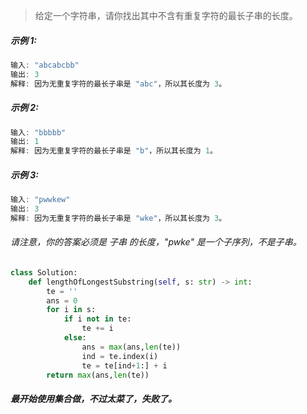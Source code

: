 > 给定一个字符串，请你找出其中不含有重复字符的最长子串的长度。

##### 示例 1:  
```java
输入: "abcabcbb"  
输出: 3   
解释: 因为无重复字符的最长子串是 "abc"，所以其长度为 3。  
```
##### 示例 2:  
```java
输入: "bbbbb"  
输出: 1  
解释: 因为无重复字符的最长子串是 "b"，所以其长度为 1。  
```
##### 示例 3:  
```java
输入: "pwwkew"  
输出: 3  
解释: 因为无重复字符的最长子串是 "wke"，所以其长度为 3。  
```
###### 请注意，你的答案必须是 子串 的长度，"pwke" 是一个子序列，不是子串。

```python
class Solution:
    def lengthOfLongestSubstring(self, s: str) -> int:
        te = ''
        ans = 0
        for i in s:
            if i not in te:
                te += i
            else:
                ans = max(ans,len(te))
                ind = te.index(i)
                te = te[ind+1:] + i
        return max(ans,len(te))
```

##### 最开始使用集合做，不过太菜了，失败了。
